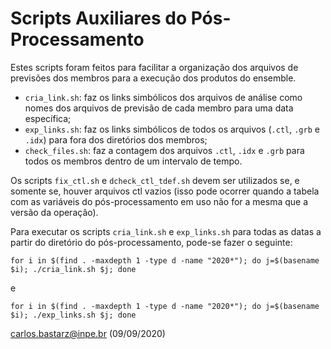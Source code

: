 # Scripts Auxiliares do Pós-Processamento

Estes scripts foram feitos para facilitar a organização dos arquivos de previsões dos membros para a execução dos produtos do ensemble. 

* `cria_link.sh`: faz os links simbólicos dos arquivos de análise como nomes dos arquivos de previsão de cada membro para uma data específica;
* `exp_links.sh`: faz os links simbólicos de todos os arquivos (`.ctl`, `.grb` e `.idx`) para fora dos diretórios dos membros;
* `check_files.sh`: faz a contagem dos arquivos `.ctl`, `.idx` e `.grb` para todos os membros dentro de um intervalo de tempo.

Os scripts `fix_ctl.sh` e `dcheck_ctl_tdef.sh` devem ser utilizados se, e somente se, houver arquivos ctl vazios (isso pode ocorrer quando a tabela com as variáveis do pós-processamento em uso não for a mesma que a versão da operação).

Para executar os scripts `cria_link.sh` e `exp_links.sh` para todas as datas a partir do diretório do pós-processamento, pode-se fazer o seguinte:

```
for i in $(find . -maxdepth 1 -type d -name "2020*"); do j=$(basename $i); ./cria_link.sh $j; done
```

e 

```
for i in $(find . -maxdepth 1 -type d -name "2020*"); do j=$(basename $i); ./exp_links.sh $j; done
```

carlos.bastarz@inpe.br (09/09/2020)
